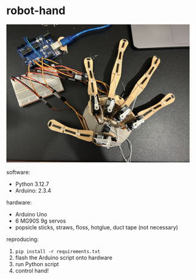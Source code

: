 # robot-hand

<img src="robot_hand.JPG" width="480"/>

software: 
- Python 3.12.7
- Arduino: 2.3.4

hardware:
- Arduino Uno
- 6 MG90S 9g servos
- popsicle sticks, straws, floss, hotglue, duct tape (not necessary)

reproducing:
1. `pip install -r requirements.txt`
2. flash the Arduino script onto hardware
3. run Python script
4. control hand!
